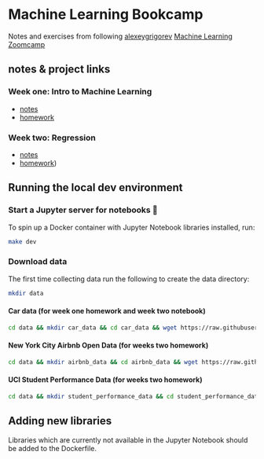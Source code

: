 # Machine Learning Bookcamp

Notes and exercises from following [alexeygrigorev](https://github.com/alexeygrigorev) [Machine Learning Zoomcamp](https://github.com/alexeygrigorev/mlbookcamp-code/tree/master/course-zoomcamp)


## notes & project links
### Week one: Intro to Machine Learning

- [notes](notes/week_one.md)
- [homework](notebooks/homework_week_1.ipynb)

### Week two: Regression

- [notes](notebooks/week_two_predicting_car_price.ipynb)
- [homework](notebooks/homework_week_2.ipynb))

## Running the local dev environment
### Start a Jupyter server for notebooks 📓

To spin up a Docker container with Jupyter Notebook libraries installed, run:

```sh
make dev
```

### Download data

The first time collecting data run the following to create the data directory:

```sh
mkdir data
```

#### Car data (for week one homework and week two notebook)

```sh
cd data && mkdir car_data && cd car_data && wget https://raw.githubusercontent.com/alexeygrigorev/mlbookcamp-code/master/chapter-02-car-price/data.csv
```

#### New York City Airbnb Open Data (for weeks two homework)
```sh
cd data && mkdir airbnb_data && cd airbnb_data && wget https://raw.githubusercontent.com/alexeygrigorev/datasets/master/AB_NYC_2019.csv
```

#### UCI Student Performance Data (for weeks two homework)
```sh
cd data && mkdir student_performance_data && cd student_performance_data && wget https://archive.ics.uci.edu/ml/machine-learning-databases/00320/student.zip && unzip student.zip
```

## Adding new libraries

Libraries which are currently not available in the Jupyter Notebook should be added to the Dockerfile.